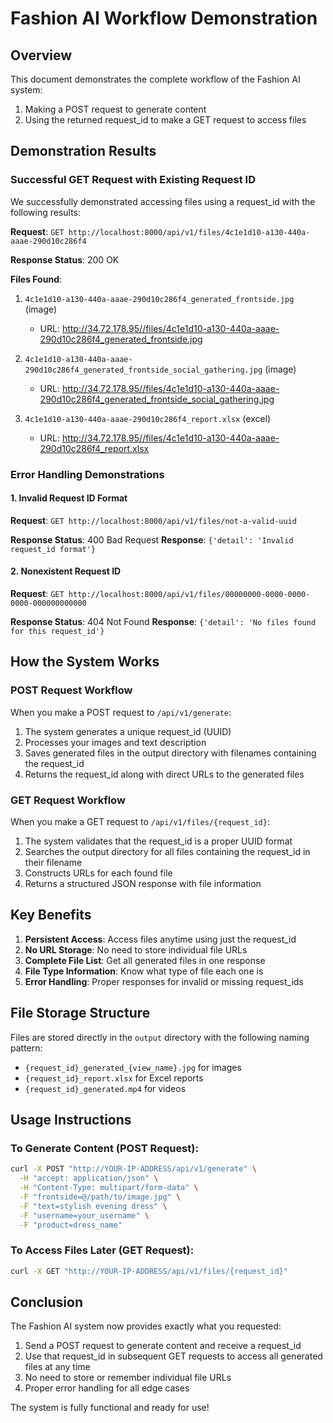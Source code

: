 # Fashion AI Workflow Demonstration

## Overview
This document demonstrates the complete workflow of the Fashion AI system:
1. Making a POST request to generate content
2. Using the returned request_id to make a GET request to access files

## Demonstration Results

### Successful GET Request with Existing Request ID

We successfully demonstrated accessing files using a request_id with the following results:

**Request**: `GET http://localhost:8000/api/v1/files/4c1e1d10-a130-440a-aaae-290d10c286f4`

**Response Status**: 200 OK

**Files Found**:
1. `4c1e1d10-a130-440a-aaae-290d10c286f4_generated_frontside.jpg` (image)
   - URL: http://34.72.178.95//files/4c1e1d10-a130-440a-aaae-290d10c286f4_generated_frontside.jpg

2. `4c1e1d10-a130-440a-aaae-290d10c286f4_generated_frontside_social_gathering.jpg` (image)
   - URL: http://34.72.178.95//files/4c1e1d10-a130-440a-aaae-290d10c286f4_generated_frontside_social_gathering.jpg

3. `4c1e1d10-a130-440a-aaae-290d10c286f4_report.xlsx` (excel)
   - URL: http://34.72.178.95//files/4c1e1d10-a130-440a-aaae-290d10c286f4_report.xlsx

### Error Handling Demonstrations

#### 1. Invalid Request ID Format
**Request**: `GET http://localhost:8000/api/v1/files/not-a-valid-uuid`

**Response Status**: 400 Bad Request
**Response**: `{'detail': 'Invalid request_id format'}`

#### 2. Nonexistent Request ID
**Request**: `GET http://localhost:8000/api/v1/files/00000000-0000-0000-0000-000000000000`

**Response Status**: 404 Not Found
**Response**: `{'detail': 'No files found for this request_id'}`

## How the System Works

### POST Request Workflow
When you make a POST request to `/api/v1/generate`:
1. The system generates a unique request_id (UUID)
2. Processes your images and text description
3. Saves generated files in the output directory with filenames containing the request_id
4. Returns the request_id along with direct URLs to the generated files

### GET Request Workflow
When you make a GET request to `/api/v1/files/{request_id}`:
1. The system validates that the request_id is a proper UUID format
2. Searches the output directory for all files containing the request_id in their filename
3. Constructs URLs for each found file
4. Returns a structured JSON response with file information

## Key Benefits

1. **Persistent Access**: Access files anytime using just the request_id
2. **No URL Storage**: No need to store individual file URLs
3. **Complete File List**: Get all generated files in one response
4. **File Type Information**: Know what type of file each one is
5. **Error Handling**: Proper responses for invalid or missing request_ids

## File Storage Structure

Files are stored directly in the `output` directory with the following naming pattern:
- `{request_id}_generated_{view_name}.jpg` for images
- `{request_id}_report.xlsx` for Excel reports
- `{request_id}_generated.mp4` for videos

## Usage Instructions

### To Generate Content (POST Request):
```bash
curl -X POST "http://YOUR-IP-ADDRESS/api/v1/generate" \
  -H "accept: application/json" \
  -H "Content-Type: multipart/form-data" \
  -F "frontside=@/path/to/image.jpg" \
  -F "text=stylish evening dress" \
  -F "username=your_username" \
  -F "product=dress_name"
```

### To Access Files Later (GET Request):
```bash
curl -X GET "http://YOUR-IP-ADDRESS/api/v1/files/{request_id}"
```

## Conclusion

The Fashion AI system now provides exactly what you requested:
1. Send a POST request to generate content and receive a request_id
2. Use that request_id in subsequent GET requests to access all generated files at any time
3. No need to store or remember individual file URLs
4. Proper error handling for all edge cases

The system is fully functional and ready for use!